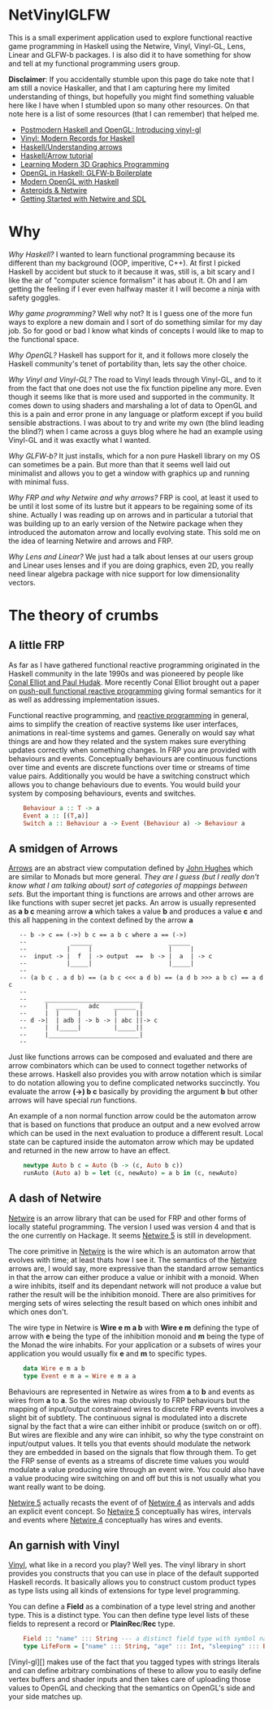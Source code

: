NetVinylGLFW
====================
This is a small experiment application used to explore functional reactive game programming in Haskell using the Netwire, Vinyl, Vinyl-GL, 
Lens, Linear and GLFW-b packages. I is also did it to have something for show and tell at my functional programming users group.

**Disclaimer**: If you accidentally stumble upon this page do take note that I am still a novice Haskaller, and that I am capturing 
here my limited understanding of things, but hopefully you might find something valuable here like I have when I stumbled upon so 
many other resources. On that note here is a list of some resources (that I can remember) that helped me.
* [Postmodern Haskell and OpenGL: Introducing vinyl-gl](http://www.arcadianvisions.com/blog/?p=388)
* [Vinyl: Modern Records for Haskell](http://www.jonmsterling.com/posts/2013-04-06-vinyl-modern-records-for-haskell.html)
* [Haskell/Understanding arrows](http://en.wikibooks.org/wiki/Haskell/Understanding_arrows)
* [Haskell/Arrow tutorial](http://en.wikibooks.org/wiki/Haskell/Arrow_tutorial)
* [Learning Modern 3D Graphics Programming](http://www.arcsynthesis.org/gltut/)
* [OpenGL in Haskell: GLFW-b Boilerplate](http://www.tapdancinggoats.com/opengl-in-haskell-glfw-b-boilerplate.htm)
* [Modern OpenGL with Haskell](http://www.arcadianvisions.com/blog/?p=224)
* [Asteroids & Netwire](http://ocharles.org.uk/blog/posts/2013-08-18-asteroids-in-netwire.html)
* [Getting Started with Netwire and SDL](http://ocharles.org.uk/blog/posts/2013-08-01-getting-started-with-netwire-and-sdl.html)

Why
==================
*Why Haskell?* I wanted to learn functional programming because its different than my background (OOP, imperitive, C++). At first I picked
Haskell by accident but stuck to it because it was, still is, a bit scary and I like the air of "computer science formalism" it has about it.
Oh and I am getting the feeling if I ever even halfway master it I will become a ninja with safety goggles.

*Why game programming?* Well why not? It is I guess one of the more fun ways to explore a new domain and I sort of do something similar for
my day job. So for good or bad I know what kinds of concepts I would like to map to the functional space.

*Why OpenGL?* Haskell has support for it, and it follows more closely the Haskell community's tenet of portability than, lets say the other
choice.

*Why Vinyl and Vinyl-GL?* The road to Vinyl leads through Vinyl-GL, and to it from the fact that one does not use the fix function pipeline
any more. Even though it seems like that is more used and supported in the community. It comes down to using shaders and marshaling
a lot of data to OpenGL and this is a pain and error prone in any language or platform except if you build sensible abstractions. I was 
about to try and write my own (the blind leading the blind?) when I came across a guys blog where he had an example using Vinyl-GL and it 
was exactly what I wanted.

*Why GLFW-b?* It just installs, which for a non pure Haskell library on my OS can sometimes be a pain. But more than that it seems well
laid out minimalist and allows you to get a window with graphics up and running with minimal fuss.

*Why FRP and why Netwire and why arrows?* FRP is cool, at least it used to be until it lost some of its lustre but it appears to be
regaining some of its shine. Actually I was reading up on arrows and in particular a tutorial that was building up to an early version of
the Netwire package when they introduced the automaton arrow and locally evolving state. This sold me on the idea of learning Netwire and
arrows and FRP.

*Why Lens and Linear?* We just had a talk about lenses at our users group and Linear uses lenses and if you are doing graphics, even 2D,
you really need linear algebra package with nice support for low dimensionality vectors.

The theory of crumbs
=========================

A little FRP
-------------------------
As far as I have gathered functional reactive programming originated in the Haskell community in the late 1990s and was pioneered by people
like [Conal Elliot and Paul Hudak][]. More recently Conal Elliot brought out a paper on [push-pull functional reactive programming][] 
giving formal semantics for it as well as addressing implementation issues.

Functional reactive programming, and [reactive programming]() in general, aims to simplify the creation of reactive systems
like user interfaces, animations in real-time systems and games. Generally on would say what things are and how they related and the 
system makes sure everything updates correctly when something changes. In FRP you are provided with behaviours and events. Conceptually 
behaviours are continuous functions over time and events are discrete functions over time or streams of time value pairs. Additionally
you would be have a switching construct which allows you to change behaviours due to events. You would build your system by composing 
behaviours, events and switches.

```haskell
    Behaviour a :: T -> a
    Event a :: [(T,a)]
    Switch a :: Behaviour a -> Event (Behaviour a) -> Behaviour a
```

[reactive programming]: http://en.wikipedia.org/wiki/Reactive_programming
[Conal Elliot and Paul Hudak]: http://www.haskell.org/haskellwiki/Research_papers/Functional_reactive_programming
[push-pull functional reactive programming]: http://www.haskell.org/haskellwiki/Research_papers/Functional_reactive_programming

A smidgen of Arrows
-----------------------
[Arrows]() are an abstract view computation defined by [John Hughes][] which are similar to Monads but more general. *They are I guess*
*(but I really don't know what I am talking about) sort of categories of mappings between sets.* But the important thing is functions
are arrows and other arrows are like functions with super secret jet packs. An arrow is usually represented as **a b c** meaning 
arrow **a** which takes a value **b** and produces a value **c** and this all happening in the context defined by the arrow **a**

```
   -- b -> c == (->) b c == a b c where a == (->)
   --            ______                     ______ 
   --           |     |                     |     |
   --  input -> |  f  | -> output  ==  b -> |  a  | -> c
   --           |_____|                     |_____|
   --
   -- (a b c . a d b) == (a b c <<< a d b) == (a d b >>> a b c) == a d c
   --
   --     ___________________________
   --     |  ______   adc    ______ |
   --     |  |     |         |     ||
   -- d ->|  | adb | -> b -> | abc ||-> c
   --     |  |_____|         |_____||
   --     |_________________________|
   --    
```

Just like functions arrows can be composed and evaluated and there are arrow combinators which can be used to connect together networks
of these arrows. Haskell also provides you with arrow notation which is similar to do notation allowing you to define complicated
networks succinctly. You evaluate the arrow **(->) b c** basically by providing the argument **b** but other arrows will have special *run*
functions. 

An example of a non normal function arrow could be the automaton arrow that is based on functions that produce an output and a new
evolved arrow which can be used in the next evaluation to produce a different result. Local state can be captured inside the automaton
arrow which may be updated and returned in the new arrow to have an effect.

```haskell
    newtype Auto b c = Auto (b -> (c, Auto b c))
    runAuto (Auto a) b = let (c, newAuto) = a b in (c, newAuto)
```
[John Hughes]: http://www.haskell.org/arrows/
[Arrows]: http://en.wikibooks.org/wiki/Haskell/Understanding_arrows 

A dash of Netwire
-----------------
[Netwire][] is an arrow library that can be used for FRP and other forms of locally stateful programming. The version I used was version 4
and that is the one currently on Hackage. It seems [Netwire 5][] is still in development. 

The core primitive in [Netwire][] is the wire which is an automaton arrow that evolves with time; at least thats how I see it. The semantics
of the [Netwire][] arrows are, I would say, more expressive than the standard arrow semantics in that the arrow can either produce a value or 
inhibit with a monoid. When a wire inhibits, itself and its dependant network will not produce a value but rather the result will be the
inhibition monoid. There are also primitives for merging sets of wires selecting the result based on which ones inhibit and which ones don't.

The wire type in Netwire is **Wire e m a b** with **Wire e m** defining the type of arrow with **e** being the type of the inhibition monoid
and **m** being the type of the Monad the wire inhabits. For your application or a subsets of wires your application you would usually 
fix **e** and **m** to specific types.

```haskell
    data Wire e m a b 
    type Event e m a = Wire e m a a
```

Behaviours are represented in Netwire as wires from **a** to **b** and events as wires from **a** to **a**. So the wires map obviously to
FRP behaviours but the mapping of input/output constrained wires to discrete FRP events involves a slight bit of subtlety. The continuous
signal is modulated into a discrete signal by the fact that a wire can either inhibit or produce (switch on or off). But wires are flexible
and any wire can inhibit, so why the type constraint on input/output values. It tells you that events should modulate the network they are
embedded in based on the signals that flow through them. To get the FRP sense of events as a streams of discrete time values you 
would modulate a value producing wire through an event wire. You could also have a value producing wire switching on and off but this is
not usually what you want really want to be doing. 

[Netwire 5][] actually recasts the event of of [Netwire 4][] as intervals and adds an explicit event concept. So [Netwire 5][] conceptually
has wires, intervals and events where [Netwire 4][] conceptually has wires and events.

[Netwire]: http://hackage.haskell.org/package/netwire-4.0.7/docs/Control-Wire.html
[Netwire 4]: http://hackage.haskell.org/package/netwire-4.0.7/docs/Control-Wire.html
[Netwire 5]: http://hub.darcs.net/ertes/netwire

An garnish with Vinyl
----------------------
[Vinyl][], what like in a record you play? Well yes. The vinyl library in short provides you constructs that you can use in place of the
default supported Haskell records. It basically allows you to construct custom product types as type lists using all kinds of extensions
for type level programming. 

You can define a **Field** as a combination of a type level string and another type. This is a distinct type. You can then define type
level lists of these fields to represent a record or **PlainRec**/**Rec** type. 

```Haskell
    Field :: "name" ::: String --- a distinct field type with symbol name "name"
    type LifeForm = ["name" ::: String, "age" ::: Int, "sleeping" ::: Bool] -- an example of a record using vinyl
```

[Vinyl-gl][] makes use of the fact that you tagged types with strings literals and can define arbitrary combinations of these to allow you
to easily define vertex buffers and shader inputs and then takes care of uploading those values to OpenGL and checking that the semantics on
OpenGL's side and your side matches up.

[Vinyl]: http://www.jonmsterling.com/posts/2013-04-06-vinyl-modern-records-for-haskell.html











